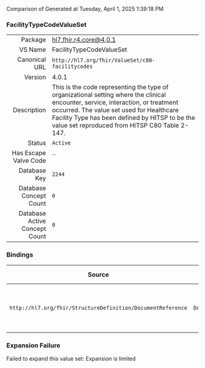 Comparison of 
Generated at Tuesday, April 1, 2025 1:39:18 PM

### FacilityTypeCodeValueSet

|      |     |
| ---: | --- |
| Package | hl7.fhir.r4.core@4.0.1 |
| VS Name | FacilityTypeCodeValueSet |
| Canonical URL | `http://hl7.org/fhir/ValueSet/c80-facilitycodes` |
| Version | 4.0.1 |
| Description | This is the code representing the type of organizational setting where the clinical encounter, service, interaction, or treatment occurred. The value set used for Healthcare Facility Type has been defined by HITSP to be the value set reproduced from HITSP C80 Table 2-147. |
| Status | `Active` |
| Has Escape Valve Code | `` |
| Database Key | `2244` |
| Database Concept Count | `0` |
| Database Active Concept Count | `0` |
### Bindings

| Source | Element | Binding | Strength | Element Short |
| ------ | ------- | ------- | -------- | ------------- |
| `http://hl7.org/fhir/StructureDefinition/DocumentReference` | `DocumentReference.context.facilityType` | `http://hl7.org/fhir/ValueSet/c80-facilitycodes` | `Example` | Kind of facility where patient was seen |

### Expansion Failure

Failed to expand this value set: Expansion is limited
